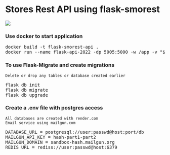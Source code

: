 # Stores Rest API using flask-smorest

![](stores_rest_api.gif)

### Use docker to start application
<pre>
docker build -t flask-smorest-api .
docker run --name flask-api-2022 -dp 5005:5000 -w /app -v "$(pwd):/app" flask-smorest-api sh -c "flask run --host 0.0.0.0"
</pre>

### To use Flask-Migrate and create migrations
`Delete or drop any tables or database created earlier`
<pre>
flask db init
flask db migrate
flask db upgrade
</pre>

### Create a .env file with postgres access
`All databases are created with render.com`<br>
`Email service using mailgun.com`
<pre>
DATABASE_URL = postgresql://user:passwd@host:port/db
MAILGUN_API_KEY = hash-part1-part2
MAILGUN_DOMAIN = sandbox-hash.mailgun.org
REDIS_URL = rediss://user:passwd@host:6379
</pre>